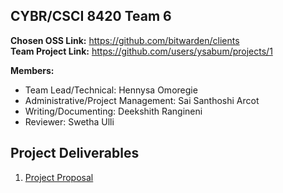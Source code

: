 ## CYBR/CSCI 8420 Team 6
**Chosen OSS Link:** https://github.com/bitwarden/clients  
**Team Project Link:** https://github.com/users/ysabum/projects/1  
  
**Members:**
- Team Lead/Technical: Hennysa Omoregie
- Administrative/Project Management: Sai Santhoshi Arcot
- Writing/Documenting: Deekshith Rangineni
- Reviewer: Swetha Ulli  
## Project Deliverables
1. [Project Proposal](https://github.com/ysabum/Software-Assurance/blob/main/Project_Proposal.md)
